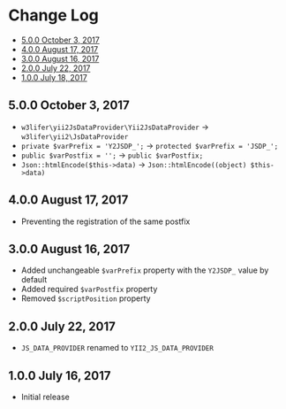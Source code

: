 # Change Log

- [5.0.0 October 3, 2017](#500-october-3-2017)
- [4.0.0 August 17, 2017](#400-august-17-2017)
- [3.0.0 August 16, 2017](#300-august-16-2017)
- [2.0.0 July 22, 2017](#200-july-22-2017)
- [1.0.0 July 18, 2017](#100-july-18-2017)

## 5.0.0 October 3, 2017

- `w3lifer\yii2JsDataProvider\Yii2JsDataProvider` -> `w3lifer\yii2\JsDataProvider`
- `private $varPrefix = 'Y2JSDP_';` -> `protected $varPrefix = 'JSDP_';`
- `public $varPostfix = '';` -> `public $varPostfix;`
- `Json::htmlEncode($this->data)` -> `Json::htmlEncode((object) $this->data)`

## 4.0.0 August 17, 2017

- Preventing the registration of the same postfix

## 3.0.0 August 16, 2017

- Added unchangeable `$varPrefix` property with the `Y2JSDP_` value by default
- Added required `$varPostfix` property
- Removed `$scriptPosition` property

## 2.0.0 July 22, 2017

- `JS_DATA_PROVIDER` renamed to `YII2_JS_DATA_PROVIDER`

## 1.0.0 July 16, 2017

- Initial release
